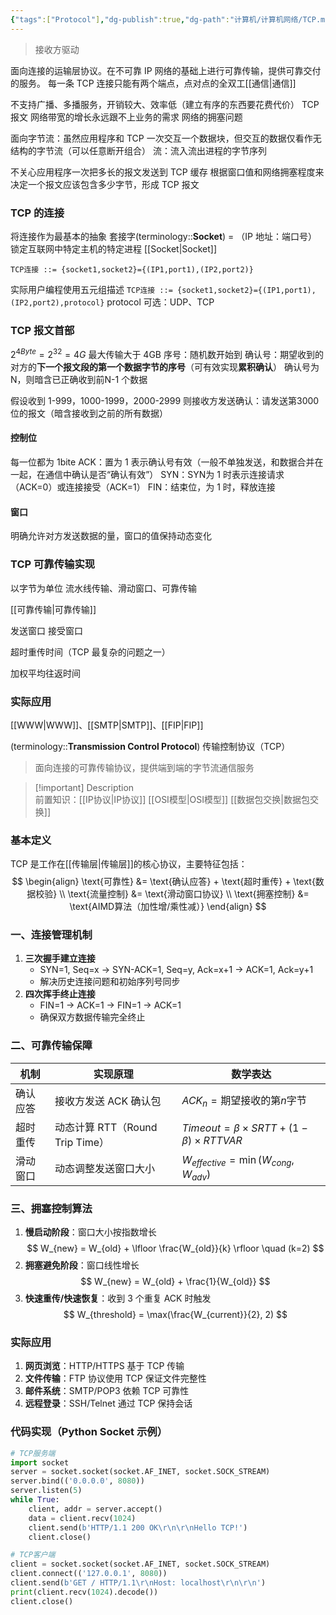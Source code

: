 ```yaml
---
{"tags":["Protocol"],"dg-publish":true,"dg-path":"计算机/计算机网络/TCP.md","permalink":"/计算机/计算机网络/TCP/","dgPassFrontmatter":true,"noteIcon":"","created":"2024-10-16T10:15:55.752+08:00","updated":"2025-02-01T13:56:06.114+08:00"}
---
```


>接收方驱动

面向连接的运输层协议。在不可靠 IP 网络的基础上进行可靠传输，提供可靠交付的服务。
每一条 TCP 连接只能有两个端点，点对点的全双工[[通信\|通信]]

不支持广播、多播服务，开销较大、效率低（建立有序的东西要花费代价）
TCP 报文
网络带宽的增长永远跟不上业务的需求
网络的拥塞问题

面向字节流：虽然应用程序和 TCP 一次交互一个数据块，但交互的数据仅看作无结构的字节流（可以任意断开组合）
流：流入流出进程的字节序列

不关心应用程序一次把多长的报文发送到 TCP 缓存
根据窗口值和网络拥塞程度来决定一个报文应该包含多少字节，形成 TCP 报文

### TCP 的连接
将连接作为最基本的抽象
套接字(terminology::**Socket**) = （IP 地址：端口号）
锁定互联网中特定主机的特定进程
[[Socket\|Socket]]

`TCP连接 ::= {socket1,socket2}={(IP1,port1),(IP2,port2)}`

实际用户编程使用五元组描述
`TCP连接 ::= {socket1,socket2}={(IP1,port1),(IP2,port2),protocol}`
protocol 可选：UDP、TCP 

### TCP 报文首部

$2^{4Byte}=2^{32}=4G$
最大传输大于 4GB
序号：随机数开始到
确认号：期望收到的对方的**下一个报文段的第一个数据字节的序号**（可有效实现**累积确认**）
确认号为 N，则暗含已正确收到前N-1 个数据

假设收到 1-999，1000-1999，2000-2999
则接收方发送确认：请发送第3000 位的报文（暗含接收到之前的所有数据）


#### 控制位
每一位都为 1bite
ACK：置为 1 表示确认号有效（一般不单独发送，和数据合并在一起，在通信中确认是否“确认有效”）
SYN：SYN为 1 时表示连接请求（ACK=0）或连接接受（ACK=1）
FIN：结束位，为 1 时，释放连接
#### 窗口
明确允许对方发送数据的量，窗口的值保持动态变化
 
### TCP 可靠传输实现
以字节为单位
流水线传输、滑动窗口、可靠传输

[[可靠传输\|可靠传输]]

发送窗口
接受窗口

超时重传时间（TCP 最复杂的问题之一）

加权平均往返时间



### 实际应用
[[WWW\|WWW]]、[[SMTP\|SMTP]]、[[FIP\|FIP]]




(terminology::**Transmission Control Protocol**) 传输控制协议（TCP）  
> 面向连接的可靠传输协议，提供端到端的字节流通信服务

>[!important] Description  
>前置知识：[[IP协议\|IP协议]] [[OSI模型\|OSI模型]] [[数据包交换\|数据包交换]]  

### 基本定义
TCP 是工作在[[传输层\|传输层]]的核心协议，主要特征包括：
$$
\begin{align}
\text{可靠性} &= \text{确认应答} + \text{超时重传} + \text{数据校验} \\
\text{流量控制} &= \text{滑动窗口协议} \\
\text{拥塞控制} &= \text{AIMD算法（加性增/乘性减）}
\end{align}
$$

### 一、连接管理机制
1. **三次握手建立连接**
   - SYN=1, Seq=x → SYN-ACK=1, Seq=y, Ack=x+1 → ACK=1, Ack=y+1
   - 解决历史连接问题和初始序列号同步
2. **四次挥手终止连接**
   - FIN=1 → ACK=1 → FIN=1 → ACK=1
   - 确保双方数据传输完全终止

### 二、可靠传输保障
| 机制 | 实现原理 | 数学表达 |
|---|---|---|
| 确认应答 | 接收方发送 ACK 确认包 | $ACK_n = \text{期望接收的第}n\text{字节}$ |
| 超时重传 | 动态计算 RTT（Round Trip Time） | $Timeout = \beta \times SRTT + (1-\beta) \times RTTVAR$ |
| 滑动窗口 | 动态调整发送窗口大小 | $W_{effective} = \min(W_{cong}, W_{adv})$ |

### 三、拥塞控制算法
1. **慢启动阶段**：窗口大小按指数增长  
   $$ W_{new} = W_{old} + \lfloor \frac{W_{old}}{k} \rfloor \quad (k=2) $$
2. **拥塞避免阶段**：窗口线性增长  
   $$ W_{new} = W_{old} + \frac{1}{W_{old}} $$
3. **快速重传/快速恢复**：收到 3 个重复 ACK 时触发  
   $$ W_{threshold} = \max(\frac{W_{current}}{2}, 2) $$

### 实际应用
1. **网页浏览**：HTTP/HTTPS 基于 TCP 传输
2. **文件传输**：FTP 协议使用 TCP 保证文件完整性
3. **邮件系统**：SMTP/POP3 依赖 TCP 可靠性
4. **远程登录**：SSH/Telnet 通过 TCP 保持会话

### 代码实现（Python Socket 示例）
```python
# TCP服务端
import socket
server = socket.socket(socket.AF_INET, socket.SOCK_STREAM)
server.bind(('0.0.0.0', 8080))
server.listen(5)
while True:
    client, addr = server.accept()
    data = client.recv(1024)
    client.send(b'HTTP/1.1 200 OK\r\n\r\nHello TCP!')
    client.close()

# TCP客户端
client = socket.socket(socket.AF_INET, socket.SOCK_STREAM)
client.connect(('127.0.0.1', 8080))
client.send(b'GET / HTTP/1.1\r\nHost: localhost\r\n\r\n')
print(client.recv(1024).decode())
client.close()
```